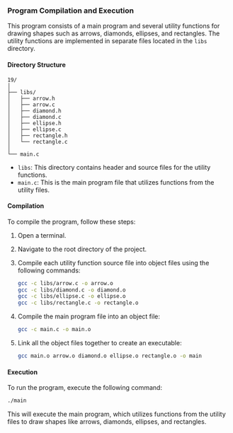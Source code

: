 ### Program Compilation and Execution

This program consists of a main program and several utility functions for drawing shapes such as arrows, diamonds, ellipses, and rectangles. The utility functions are implemented in separate files located in the `libs` directory.

#### Directory Structure

```
19/
│
├── libs/
│   ├── arrow.h
│   ├── arrow.c
│   ├── diamond.h
│   ├── diamond.c
│   ├── ellipse.h
│   ├── ellipse.c
│   ├── rectangle.h
│   └── rectangle.c
│
└── main.c
```

- `libs`: This directory contains header and source files for the utility functions.
- `main.c`: This is the main program file that utilizes functions from the utility files.

#### Compilation

To compile the program, follow these steps:

1. Open a terminal.
2. Navigate to the root directory of the project.
3. Compile each utility function source file into object files using the following commands:

    ```bash
    gcc -c libs/arrow.c -o arrow.o
    gcc -c libs/diamond.c -o diamond.o
    gcc -c libs/ellipse.c -o ellipse.o
    gcc -c libs/rectangle.c -o rectangle.o
    ```

4. Compile the main program file into an object file:

    ```bash
    gcc -c main.c -o main.o
    ```

5. Link all the object files together to create an executable:

    ```bash
    gcc main.o arrow.o diamond.o ellipse.o rectangle.o -o main
    ```

#### Execution

To run the program, execute the following command:

```bash
./main
```

This will execute the main program, which utilizes functions from the utility files to draw shapes like arrows, diamonds, ellipses, and rectangles.